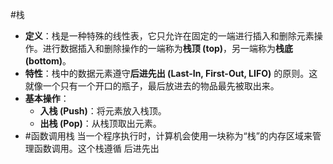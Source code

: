 #栈 
*   **定义**：栈是一种特殊的线性表，它只允许在固定的一端进行插入和删除元素操作。进行数据插入和删除操作的一端称为**栈顶 (top)**，另一端称为**栈底 (bottom)**。
*   **特性**：栈中的数据元素遵守**后进先出 (Last-In, First-Out, LIFO)** 的原则。这就像一个只有一个开口的瓶子，最后放进去的物品最先被取出来。
*   **基本操作**：
    *   **入栈 (Push)**：将元素放入栈顶。
    *   **出栈 (Pop)**：从栈顶取出元素。
* #函数调用栈  当一个程序执行时，计算机会使用一块称为“栈”的内存区域来管理函数调用。这个栈遵循 后进先出